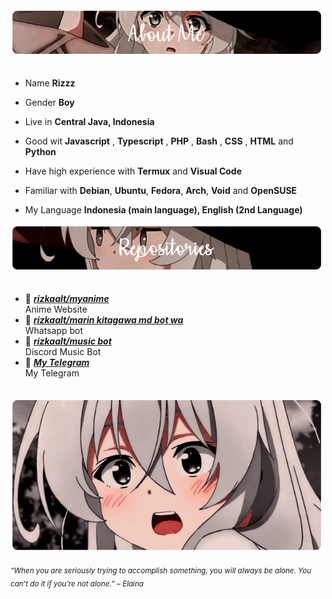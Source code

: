 <div>
<img src="./img/AboutMe-elaina.png" width="500" />
<br/>
<br/>
  
- Name **Rizzz**
  
- Gender **Boy**

- Live in **Central Java, Indonesia**


- Good wit **Javascript** , **Typescript** , **PHP** , **Bash** , **CSS** , **HTML** and **Python**

- Have high experience with **Termux** and **Visual Code**
  
- Familiar with **Debian**, **Ubuntu**, **Fedora**, **Arch**, **Void** and **OpenSUSE**

- My Language  **Indonesia (main language), English (2nd Language)**
<img src="./img/Repo-elaina.png" width="500" />
<br/>
<br/>
  
- 📗 [***rizkaalt/myanime***](https://github.com/rizkaalt/My-Anime) <br/>
  Anime Website
- 📘 [***rizkaalt/marin kitagawa md bot wa***](https://github.com/rizkaalt/Marin-Kitagawa-MD-Bot.git) <br/>
  Whatsapp bot 
- 📙 [***rizkaalt/music bot***](https://github.com/rizkaalt/Music-bot) <br/>
  Discord Music Bot
- 📕 [***My Telegram***](https://t.me/rizka00u) <br/>
  My Telegram


<br/>
<img src="./img/banner-elainaa.png" width="500" /><br/>
  
<sub> *“When you are seriously trying to accomplish something, you will always be alone. You can’t do it if you’re not alone.” – Elaina* </sub>
<!--
<img src="https://metrics.lecoq.io/Eilaluth?template=classic&base.header=0&base.activity=0&base.community=0&base.repositories=0&base.metadata=0&repositories=1&repositories=100&repositories.batch=100&repositories.forks=false&repositories.affiliations=owner&repositories.featured=Eilaluth%2FAyano%2CEilaluth%2FKyoko%2CEilaluth%2FKanna%2CEilaluth%2FHotaru%2CEilaluth%2FMocha&config.timezone=Asia%2FJakart"  />
-->
</div>
